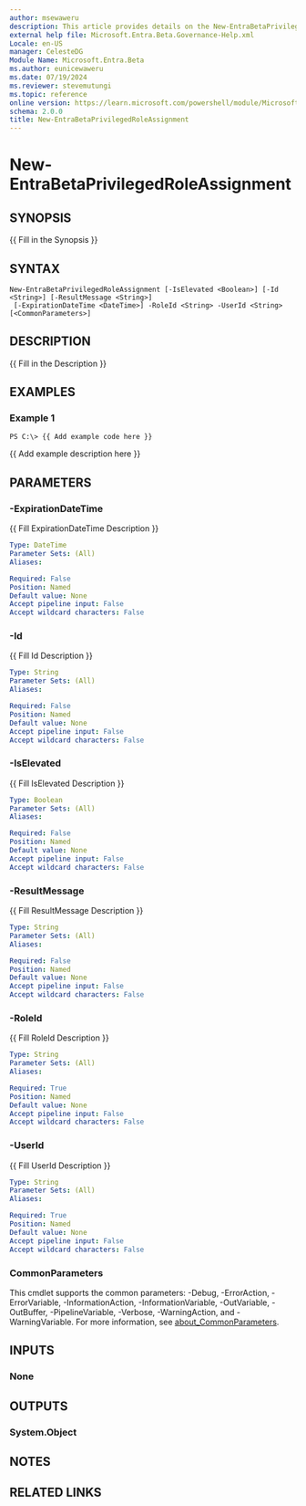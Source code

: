 ```yaml
---
author: msewaweru
description: This article provides details on the New-EntraBetaPrivilegedRoleAssignment command.
external help file: Microsoft.Entra.Beta.Governance-Help.xml
Locale: en-US
manager: CelesteDG
Module Name: Microsoft.Entra.Beta
ms.author: eunicewaweru
ms.date: 07/19/2024
ms.reviewer: stevemutungi
ms.topic: reference
online version: https://learn.microsoft.com/powershell/module/Microsoft.Entra.Beta/New-EntraBetaPrivilegedRoleAssignment
schema: 2.0.0
title: New-EntraBetaPrivilegedRoleAssignment
---
```


# New-EntraBetaPrivilegedRoleAssignment

## SYNOPSIS
{{ Fill in the Synopsis }}

## SYNTAX

```
New-EntraBetaPrivilegedRoleAssignment [-IsElevated <Boolean>] [-Id <String>] [-ResultMessage <String>]
 [-ExpirationDateTime <DateTime>] -RoleId <String> -UserId <String> [<CommonParameters>]
```

## DESCRIPTION
{{ Fill in the Description }}

## EXAMPLES

### Example 1
```
PS C:\> {{ Add example code here }}
```

{{ Add example description here }}

## PARAMETERS

### -ExpirationDateTime
{{ Fill ExpirationDateTime Description }}

```yaml
Type: DateTime
Parameter Sets: (All)
Aliases:

Required: False
Position: Named
Default value: None
Accept pipeline input: False
Accept wildcard characters: False
```

### -Id
{{ Fill Id Description }}

```yaml
Type: String
Parameter Sets: (All)
Aliases:

Required: False
Position: Named
Default value: None
Accept pipeline input: False
Accept wildcard characters: False
```

### -IsElevated
{{ Fill IsElevated Description }}

```yaml
Type: Boolean
Parameter Sets: (All)
Aliases:

Required: False
Position: Named
Default value: None
Accept pipeline input: False
Accept wildcard characters: False
```

### -ResultMessage
{{ Fill ResultMessage Description }}

```yaml
Type: String
Parameter Sets: (All)
Aliases:

Required: False
Position: Named
Default value: None
Accept pipeline input: False
Accept wildcard characters: False
```

### -RoleId
{{ Fill RoleId Description }}

```yaml
Type: String
Parameter Sets: (All)
Aliases:

Required: True
Position: Named
Default value: None
Accept pipeline input: False
Accept wildcard characters: False
```

### -UserId
{{ Fill UserId Description }}

```yaml
Type: String
Parameter Sets: (All)
Aliases:

Required: True
Position: Named
Default value: None
Accept pipeline input: False
Accept wildcard characters: False
```

### CommonParameters
This cmdlet supports the common parameters: -Debug, -ErrorAction, -ErrorVariable, -InformationAction, -InformationVariable, -OutVariable, -OutBuffer, -PipelineVariable, -Verbose, -WarningAction, and -WarningVariable. For more information, see [about_CommonParameters](https://go.microsoft.com/fwlink/?LinkID=113216).

## INPUTS

### None
## OUTPUTS

### System.Object
## NOTES

## RELATED LINKS
